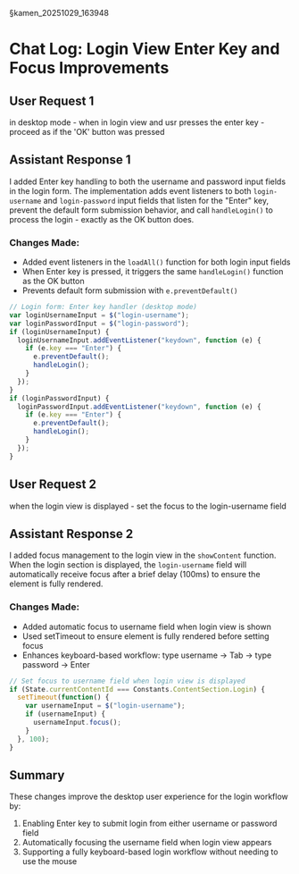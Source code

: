 §kamen_20251029_163948

# Chat Log: Login View Enter Key and Focus Improvements

## User Request 1
in desktop mode - when in login view and usr presses the enter key - proceed as if the 'OK' button was pressed

## Assistant Response 1
I added Enter key handling to both the username and password input fields in the login form. The implementation adds event listeners to both `login-username` and `login-password` input fields that listen for the "Enter" key, prevent the default form submission behavior, and call `handleLogin()` to process the login - exactly as the OK button does.

### Changes Made:
- Added event listeners in the `loadAll()` function for both login input fields
- When Enter key is pressed, it triggers the same `handleLogin()` function as the OK button
- Prevents default form submission with `e.preventDefault()`

```javascript
// Login form: Enter key handler (desktop mode)
var loginUsernameInput = $("login-username");
var loginPasswordInput = $("login-password");
if (loginUsernameInput) {
  loginUsernameInput.addEventListener("keydown", function (e) {
    if (e.key === "Enter") {
      e.preventDefault();
      handleLogin();
    }
  });
}
if (loginPasswordInput) {
  loginPasswordInput.addEventListener("keydown", function (e) {
    if (e.key === "Enter") {
      e.preventDefault();
      handleLogin();
    }
  });
}
```

## User Request 2
when the login view is displayed - set the focus to the login-username field

## Assistant Response 2
I added focus management to the login view in the `showContent` function. When the login section is displayed, the `login-username` field will automatically receive focus after a brief delay (100ms) to ensure the element is fully rendered.

### Changes Made:
- Added automatic focus to username field when login view is shown
- Used setTimeout to ensure element is fully rendered before setting focus
- Enhances keyboard-based workflow: type username → Tab → type password → Enter

```javascript
// Set focus to username field when login view is displayed
if (State.currentContentId === Constants.ContentSection.Login) {
  setTimeout(function() {
    var usernameInput = $("login-username");
    if (usernameInput) {
      usernameInput.focus();
    }
  }, 100);
}
```

## Summary
These changes improve the desktop user experience for the login workflow by:
1. Enabling Enter key to submit login from either username or password field
2. Automatically focusing the username field when login view appears
3. Supporting a fully keyboard-based login workflow without needing to use the mouse
